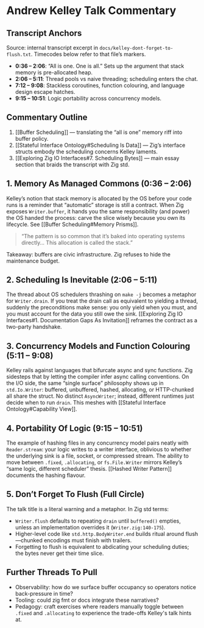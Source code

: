 # Andrew Kelley Talk Commentary

## Transcript Anchors
Source: internal transcript excerpt in `docs/kelley-dont-forget-to-flush.txt`. Timecodes below refer to that file’s markers.

- **0:36 – 2:06**: “All is one. One is all.” Sets up the argument that stack memory is pre-allocated heap.  
- **2:06 – 5:11**: Thread pools vs naive threading; scheduling enters the chat.  
- **7:12 – 9:08**: Stackless coroutines, function colouring, and language design escape hatches.  
- **9:15 – 10:51**: Logic portability across concurrency models.

## Commentary Outline
1. [[Buffer Scheduling]] — translating the “all is one” memory riff into buffer policy.  
2. [[Stateful Interface Ontology#Scheduling Is Data]] — Zig’s interface structs embody the scheduling concerns Kelley laments.  
3. [[Exploring Zig IO Interfaces#7. Scheduling Bytes]] — main essay section that braids the transcript with Zig std.

## 1. Memory As Managed Commons (0:36 – 2:06)
Kelley’s notion that stack memory is allocated by the OS before your code runs is a reminder that “automatic” storage is still a contract. When Zig exposes `Writer.buffer`, it hands you the same responsibility (and power) the OS handed the process: carve the slice wisely because you own its lifecycle.  See [[Buffer Scheduling#Memory Prisms]].

> “The pattern is so common that it’s baked into operating systems directly… This allocation is called the stack.”

Takeaway: buffers are civic infrastructure. Zig refuses to hide the maintenance budget.

## 2. Scheduling Is Inevitable (2:06 – 5:11)
The thread about OS schedulers thrashing on `make -j` becomes a metaphor for `Writer.drain`. If you treat the drain call as equivalent to yielding a thread, suddenly the preconditions make sense: you only yield when you must, and you must account for the data you still owe the sink. [[Exploring Zig IO Interfaces#1. Documentation Gaps As Invitation]] reframes the contract as a two-party handshake.

## 3. Concurrency Models and Function Colouring (5:11 – 9:08)
Kelley rails against languages that bifurcate async and sync functions. Zig sidesteps that by letting the compiler infer async calling conventions. On the I/O side, the same “single surface” philosophy shows up in `std.Io.Writer`: buffered, unbuffered, hashed, allocating, or HTTP-chunked all share the struct. No distinct `AsyncWriter`; instead, different runtimes just decide when to run `drain`. This meshes with [[Stateful Interface Ontology#Capability View]].

## 4. Portability Of Logic (9:15 – 10:51)
The example of hashing files in any concurrency model pairs neatly with `Reader.stream`: your logic writes to a writer interface, oblivious to whether the underlying sink is a file, socket, or compressed stream. The ability to move between `.fixed`, `.allocating`, or `fs.File.Writer` mirrors Kelley’s “same logic, different scheduler” thesis. [[Hashed Writer Pattern]] documents the hashing flavour.

## 5. Don’t Forget To Flush (Full Circle)
The talk title is a literal warning and a metaphor. In Zig std terms:
- `Writer.flush` defaults to repeating `drain` until `buffered()` empties, unless an implementation overrides it (`Writer.zig:140-175`).  
- Higher-level code like `std.http.BodyWriter.end` builds ritual around flush—chunked encodings must finish with trailers.  
- Forgetting to flush is equivalent to abdicating your scheduling duties; the bytes never get their time slice.

## Further Threads To Pull
- Observability: how do we surface buffer occupancy so operators notice back-pressure in time?  
- Tooling: could zig fmt or docs integrate these narratives?  
- Pedagogy: craft exercises where readers manually toggle between `.fixed` and `.allocating` to experience the trade-offs Kelley's talk hints at.
